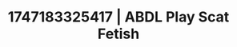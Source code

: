 ---
categories:
- Twerking tease
- Whispered desires
- Sex Olympics
- BookTok after dark
- Erotic dream roleplay
image: /assets/images/1747183325417.webp
layout: post
seo:
  description: Featured content with premium Scat Fetish, ABDL Play. HD images available.
  keywords: Scat Fetish, ABDL Play
  og_image: /assets/images/1747183325417.webp
  schema_type: VisualArtwork
tags:
- ABDL Play
- Scat Fetish
- '#1747183325417'
title: 1747183325417 | ABDL Play Scat Fetish
---
